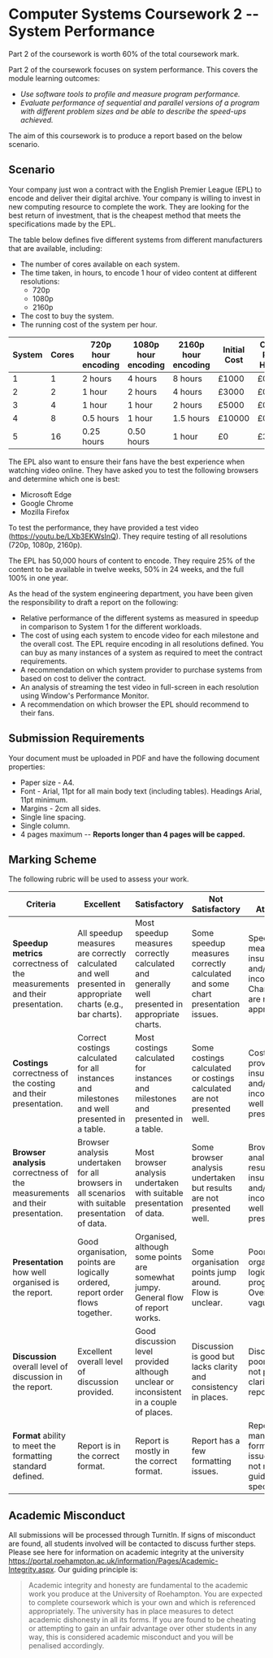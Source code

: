 # Computer Systems Coursework 2 -- System Performance

Part 2 of the coursework is worth 60% of the total coursework mark.

Part 2 of the coursework focuses on system performance. This covers the module learning outcomes:

- *Use software tools to profile and measure program performance.*
- *Evaluate performance of sequential and parallel versions of a program with different problem sizes and be able to describe the speed-ups achieved.*

The aim of this coursework is to produce a report based on the below scenario.

## Scenario

Your company just won a contract with the English Premier League (EPL) to encode and deliver their digital archive. Your company is willing to invest in new computing resource to complete the work. They are looking for the best return of investment, that is the cheapest method that meets the specifications made by the EPL.

The table below defines five different systems from different manufacturers that are available, including:

- The number of cores available on each system.
- The time taken, in hours, to encode 1 hour of video content at different resolutions:
  - 720p
  - 1080p
  - 2160p
- The cost to buy the system.
- The running cost of the system per hour.

| System | Cores | 720p hour encoding | 1080p hour encoding | 2160p hour encoding | Initial Cost | Cost Per Hour |
| ------ | ----- | ------------------ | ------------------- | ------------------- | ------------ | ------------- |
| 1      | 1     | 2 hours            | 4 hours             | 8 hours             | £1000        | £0.10         |
| 2      | 2     | 1 hour             | 2 hours             | 4 hours             | £3000        | £0.15         |
| 3      | 4     | 1 hour             | 1 hour              | 2 hours             | £5000        | £0.50         |
| 4      | 8     | 0.5 hours          | 1 hour              | 1.5 hours           | £10000       | £0.75         |
| 5      | 16    | 0.25 hours         | 0.50 hours          | 1 hour              | £0           | £3.00         |

The EPL also want to ensure their fans have the best experience when watching video online. They have asked you to test the following browsers and determine which one is best:

- Microsoft Edge
- Google Chrome
- Mozilla Firefox

To test the performance, they have provided a test video (https://youtu.be/LXb3EKWsInQ). They require testing of all resolutions (720p, 1080p, 2160p).

The EPL has 50,000 hours of content to encode. They require 25% of the content to be available in twelve weeks, 50% in 24 weeks, and the full 100% in one year.

As the head of the system engineering department, you have been given the responsibility to draft a report on the following:

- Relative performance of the different systems as measured in speedup in comparison to System 1 for the different workloads.
- The cost of using each system to encode video for each milestone and the overall cost. The EPL require encoding in all resolutions defined. You can buy as many instances of a system as required to meet the contract requirements.
- A recommendation on which system provider to purchase systems from based on cost to deliver the contract.
- An analysis of streaming the test video in full-screen in each resolution using Window's Performance Monitor.
- A recommendation on which browser the EPL should recommend to their fans.

## Submission Requirements

Your document must be uploaded in PDF and have the following document properties:

- Paper size - A4.
- Font - Arial, 11pt for all main body text (including tables). Headings Arial, 11pt minimum.
- Margins - 2cm all sides.
- Single line spacing.
- Single column.
- 4 pages maximum -- **Reports longer than 4 pages will be capped.**

## Marking Scheme

The following rubric will be used to assess your work.

| Criteria                                                     | Excellent                                                    | Satisfactory                                                 | Not Satisfactory                                             | Not Attempted                                                |
| ------------------------------------------------------------ | ------------------------------------------------------------ | ------------------------------------------------------------ | ------------------------------------------------------------ | ------------------------------------------------------------ |
| **Speedup metrics** correctness of the measurements and their presentation. | All speedup measures are correctly calculated and well presented in appropriate charts (e.g., bar charts). | Most speedup measures correctly calculated and generally well presented in appropriate charts. | Some speedup measures correctly calculated and some chart presentation issues. | Speedup measurements insufficient and/or incorrect. Charts used are not appropriate. |
| **Costings** correctness of the costing and their presentation. | Correct costings calculated for all instances and milestones and well presented in a table. | Most costings calculated for instances and milestones and presented in a table. | Some costings calculated or costings calculated are not presented well. | Costings provided insufficient and/or incorrect. Not well presented. |
| **Browser analysis** correctness of the measurements and their presentation. | Browser analysis undertaken for all browsers in all scenarios with suitable presentation of data. | Most browser analysis undertaken with suitable presentation of data. | Some browser analysis undertaken but results are not presented well. | Browser analysis results insufficient and/or incorrect. Not well presented. |
| **Presentation** how well organised is the report.           | Good organisation, points are logically ordered, report order flows together. | Organised, although some points are somewhat jumpy. General flow of report works. | Some organisation points jump around. Flow is unclear.       | Poorly organised. No logical progression. Overall flow is vague. |
| **Discussion** overall level of discussion in the report.    | Excellent overall level of discussion provided.              | Good discussion level provided although unclear or inconsistent in a couple of places. | Discussion is good but lacks clarity and consistency in places. | Discussion is poor and does not provide clarity to the report. |
| **Format** ability to meet the formatting standard defined.  | Report is in the correct format.                             | Report is mostly in the correct format.                      | Report has a few formatting issues.                          | Report has many formatting issues or does not meet the guidelines specified. |

## Academic Misconduct

All submissions will be processed through TurnitIn. If signs of misconduct are found, all students involved will be contacted to discuss further steps. Please see here for information on academic integrity at the university https://portal.roehampton.ac.uk/information/Pages/Academic-Integrity.aspx. Our guiding principle is:

> Academic integrity and honesty are fundamental to the academic work you produce at the University of Roehampton. You are expected to complete coursework which is your own and which is referenced appropriately. The university has in place measures to detect academic dishonesty in all its forms. If you are found to be cheating or attempting to gain an unfair advantage over other students in any way, this is considered academic misconduct and you will be penalised accordingly.
